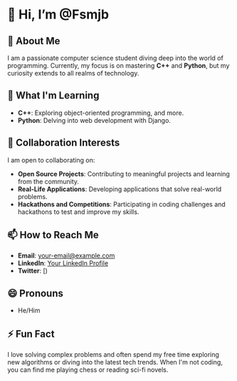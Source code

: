 # 👋 Hi, I’m @Fsmjb

## 👀 About Me
I am a passionate computer science student diving deep into the world of programming. Currently, my focus is on mastering **C++** and **Python**, but my curiosity extends to all realms of technology.

## 🌱 What I'm Learning
- **C++**: Exploring object-oriented programming, and more.
- **Python**: Delving into web development with Django.

## 💞️ Collaboration Interests
I am open to collaborating on:
- **Open Source Projects**: Contributing to meaningful projects and learning from the community.
- **Real-Life Applications**: Developing applications that solve real-world problems.
- **Hackathons and Competitions**: Participating in coding challenges and hackathons to test and improve my skills.

## 📫 How to Reach Me
- **Email**: [your-email@example.com](fsmjn12345@gmail.com)
- **LinkedIn**: [Your LinkedIn Profile](https://www.linkedin.com/in/muhammad-junaid-2038a72a3?utm_source=share&utm_campaign=share_via&utm_content=profile&utm_medium=android_app)
- **Twitter**: [)

## 😄 Pronouns
- He/Him

## ⚡ Fun Fact
I love solving complex problems and often spend my free time exploring new algorithms or diving into the latest tech trends. When I'm not coding, you can find me playing chess or reading sci-fi novels.





<!---
Fsmjb/Fsmjb is a ✨ special ✨ repository because its `README.md` (this file) appears on your GitHub profile.
You can click the Preview link to take a look at your changes.
--->
